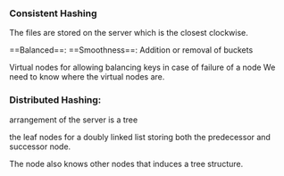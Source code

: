 
### Consistent Hashing
The files are stored on the server which is the closest clockwise.

==Balanced==: 
==Smoothness==: Addition or removal of buckets

Virtual nodes for allowing balancing keys in case of failure of a node
We need to know where the virtual nodes are.


### Distributed Hashing:
arrangement of the server is a tree

the leaf nodes for a doubly linked list storing both the predecessor and successor node.

The node also knows other nodes that induces a tree structure.



